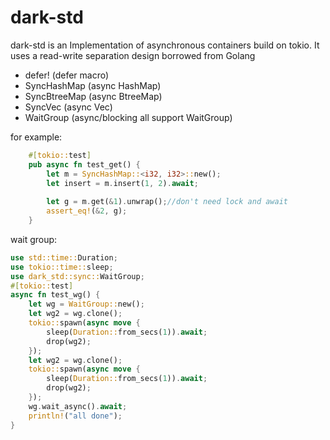 # dark-std
dark-std is an Implementation of asynchronous containers build on tokio.
It uses a read-write separation design borrowed from Golang

* defer!          (defer macro)
* SyncHashMap     (async HashMap)
* SyncBtreeMap    (async BtreeMap)
* SyncVec         (async Vec)
* WaitGroup       (async/blocking all support WaitGroup)

for example:
```rust
    #[tokio::test]
    pub async fn test_get() {
        let m = SyncHashMap::<i32, i32>::new();
        let insert = m.insert(1, 2).await;
        
        let g = m.get(&1).unwrap();//don't need lock and await
        assert_eq!(&2, g);
    }
```


wait group:
```rust
use std::time::Duration;
use tokio::time::sleep;
use dark_std::sync::WaitGroup;
#[tokio::test]
async fn test_wg() {
    let wg = WaitGroup::new();
    let wg2 = wg.clone();
    tokio::spawn(async move {
        sleep(Duration::from_secs(1)).await;
        drop(wg2);
    });
    let wg2 = wg.clone();
    tokio::spawn(async move {
        sleep(Duration::from_secs(1)).await;
        drop(wg2);
    });
    wg.wait_async().await;
    println!("all done");
}
```